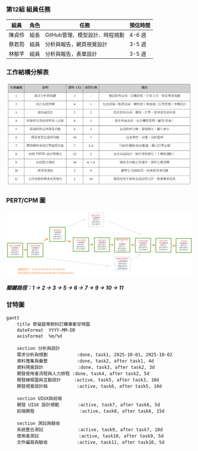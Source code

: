 ### 第12組 組員任務
| 組員   | 角色 | 任務                                                                 | 預估時間 |
|--------|------|--------------------------------------------------------------------------|----------|
| 陳貞伶 | 組長 | GitHub管理、模型設計、時程規劃 | 4-6 週   | 
| 蔡若筠 | 組員 | 分析與報告，網頁視覺設計 | 3-5 週   | 
| 林郁芊 | 組員 | 分析與報告，表單設計 | 3-5 週   |
### 工作結構分解表
![工作結構分解表](工作結構分解表.png)
### PERT/CPM 圖
![PERT圖](小組關鍵流程圖.png)
##### 關鍵路徑：1 → 2 → 3 → 5 → 6 → 7 → 9 → 10 → 11
### 甘特圖
``` mermaid
gantt
    title 學餐菇蒂飲料訂購專案甘特圖
    dateFormat  YYYY-MM-DD
    axisFormat  %m/%d

    section 分析與設計
    需求分析與規劃           :done, task1, 2025-10-01, 2025-10-02
    資料蒐集與彙整           :done, task2, after task1, 4d
    資料視覺設計             :done, task3, after task2, 3d
    開發使用者流程與人力排程 :done, task4, after task2, 5d
    開發線框圖與互動設計     :active, task5, after task3, 10d
    開發視覺設計稿           :active, task6, after task5, 10d

    section UIUX與前端
    開發 UIUX 設計規範       :active, task7, after task6, 5d
    前端開發                 :active, task8, after task6, 15d

    section 測試與驗收
    系統整合測試             :active, task9, after task7, 10d
    使用者測試               :active, task10, after task9, 5d
    文件編寫與驗收           :active, task11, after task10, 5d
```

